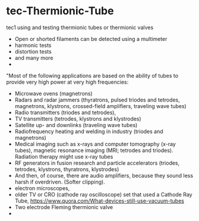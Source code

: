 # tec-Thermionic-Tube
tec1 using and testing thermionic tubes or thermionic valves
- Open or shorted filaments can be detected using a multimeter
- harmonic tests
- distortion tests
- and many more
- 

"Most of the following applications are based on the ability of tubes to provide very high power at very high frequencies:
- Microwave ovens (magnetrons)
- Radars and radar jammers (thyratrons, pulsed triodes and tetrodes, magnetrons, klystrons, crossed-field amplifiers, traveling wave tubes)
- Radio transmitters (triodes and tetrodes),
- TV transmitters (tetrodes, klystrons and klystrodes)
- Satellite up- and downlinks (traveling wave tubes)
- Radiofrequency heating and welding in industry (triodes and magnetrons)
- Medical imaging such as x-rays and computer tomography (x-ray tubes), magnetic resonance imaging (MRI; tetrodes and triodes). Radiation therapy might use x-ray tubes
- RF generators in fusion research and particle accelerators (triodes, tetrodes, klystrons, thyratrons, klystrodes)
- And then, of course, there are audio amplifiers, because they sound less harsh if overdriven. (Softer clipping).
- electron microscopes,
- older TV or CRO (cathode ray oscilloscope) set that used a Cathode Ray Tube,   https://www.quora.com/What-devices-still-use-vacuum-tubes
- Two electrode Fleming thermionic valve
- 

